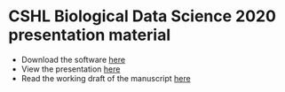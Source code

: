 # CSHL Biological Data Science 2020 presentation material
 - Download the software [here](https://github.com/Metaboverse/Metaboverse/releases)
 - View the presentation [here](https://github.com/j-berg/presentations/CSHL_BiologicalDataScience_2020/2020-11-06_Metaboverse_CSHL_BiologicalDataScience.pdf)
 - Read the working draft of the manuscript [here](https://www.overleaf.com/read/nyvmfmcxhsdp)

